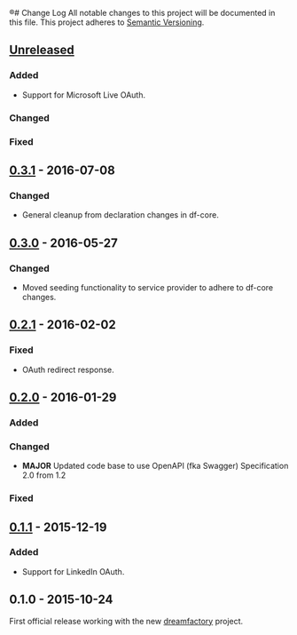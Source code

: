 ®# Change Log
All notable changes to this project will be documented in this file.
This project adheres to [Semantic Versioning](http://semver.org/).

## [Unreleased]
### Added
- Support for Microsoft Live OAuth.

### Changed

### Fixed

## [0.3.1] - 2016-07-08
### Changed
- General cleanup from declaration changes in df-core.

## [0.3.0] - 2016-05-27
### Changed
- Moved seeding functionality to service provider to adhere to df-core changes.

## [0.2.1] - 2016-02-02
### Fixed
- OAuth redirect response.

## [0.2.0] - 2016-01-29
### Added

### Changed
- **MAJOR** Updated code base to use OpenAPI (fka Swagger) Specification 2.0 from 1.2

### Fixed

## [0.1.1] - 2015-12-19
### Added
- Support for LinkedIn OAuth.

## 0.1.0 - 2015-10-24
First official release working with the new [dreamfactory](https://github.com/dreamfactorysoftware/dreamfactory) project.

[Unreleased]: https://github.com/dreamfactorysoftware/df-oauth/compare/0.3.1...HEAD
[0.3.1]: https://github.com/dreamfactorysoftware/df-oauth/compare/0.3.0...0.3.1
[0.3.0]: https://github.com/dreamfactorysoftware/df-oauth/compare/0.2.1...0.3.0
[0.2.1]: https://github.com/dreamfactorysoftware/df-oauth/compare/0.2.0...0.2.1
[0.2.0]: https://github.com/dreamfactorysoftware/df-oauth/compare/0.1.1...0.2.0
[0.1.1]: https://github.com/dreamfactorysoftware/df-oauth/compare/0.1.0...0.1.1
